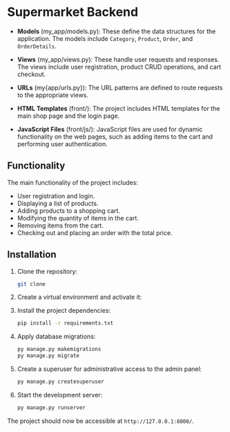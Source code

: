 # Supermarket Backend

- **Models** (my_app/models.py): These define the data structures for the application. The models include `Category`, `Product`, `Order`, and `OrderDetails`.

- **Views** (my_app/views.py): These handle user requests and responses. The views include user registration, product CRUD operations, and cart checkout.

- **URLs** (my{app/urls.py}): The URL patterns are defined to route requests to the appropriate views.

- **HTML Templates** (front/): The project includes HTML templates for the main shop page and the login page.

- **JavaScript Files** (front/js/): JavaScript files are used for dynamic functionality on the web pages, such as adding items to the cart and performing user authentication.

## Functionality

The main functionality of the project includes:
- User registration and login.
- Displaying a list of products.
- Adding products to a shopping cart.
- Modifying the quantity of items in the cart.
- Removing items from the cart.
- Checking out and placing an order with the total price.

## Installation

1. Clone the repository:
    ```bash
    git clone 
   
2. Create a virtual environment and activate it:
   
3. Install the project dependencies:
    ```bash
    pip install -r requirements.txt
   
4. Apply database migrations:
    ```bash
    py manage.py makemigrations
    py manage.py migrate
   
5. Create a superuser for administrative access to the admin panel:
    ```bash
    py manage.py createsuperuser
   
6. Start the development server:
    ```bash
    py manage.py runserver

The project should now be accessible at `http://127.0.0.1:8000/`.

